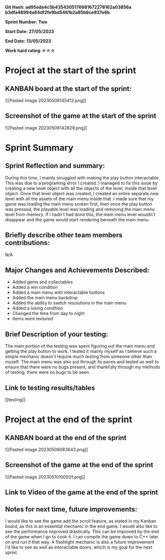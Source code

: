 **Git Hash: ad95eda4c5b4354305176981672278162a03856a
			   b3dfa48994a64df2fe9bd5461b2a85b6ce937e6b**

**Sprint Number: Two**

**Start Date: 27/05/2023**

**End Date: 13/05/2023**

**Work hard rating** ☆☆☆

# Project at the start of the sprint

## **KANBAN board at the start of the sprint:**
![[Pasted image 20230508145412.png]]

## **Screenshot of the game at the start of the sprint**
![[Pasted image 20230508142829.png]]

# Sprint Summary

## **Sprint Reflection and summary:**
During this time, I mainly struggled with making the play button interactable. This was due to a programing error I created. I managed to fix this issue by creating a new level object with all the objects of the level, inside that level object. Once that level object was created, I created an entire separate new level with all the assets of the main menu inside that. I made sure that my game was loading the main menu screen first, then once the play button was pressed, the playable level was loading and removing the main menu level from memory. If I hadn't had done this, the main menu level wouldn't disappear and the game would start rendering beneath the main menu.

## **Briefly describe other team members contributions:**
N/A

## **Major Changes and Achievements Described:**
- Added gems and collectables
- Added a win condition
- Added a main menu with interactable buttons
- Added the main menu backdrop
- Added the ability to switch resolutions in the main menu
- Added a losing condition
- Changed the time from day to night
- Items were textured

## **Brief Description of your testing:**
The main portion of the testing was spent figuring out the main menu and getting the play button to work. I tested it mainly myself as I believe such a simple mechanic doesn't require much testing from someone other than myself. The main menu was also put through its paces and tested as well to ensure that there were no bugs present, and thankfully through my methods of testing, there were no bugs to be seen.

## **Link to testing results/tables**
[[testing]]
# Project at the end of the sprint

## **KANBAN board at the end of the sprint**
![[Pasted image 20230509083643.png]]

## **Screenshot of the game at the end of the sprint**
![[Pasted image 20230510100501.png]]

## Link to **Video of the game at the end of the sprint**

## **Notes for next time, future improvements:**
I would like to see the game add the scroll feature, as stated in my Kanban board, as this is an essential mechanic in the end game. I would also like to see the performance improved drastically. This can be improved by the end of the game when I go to cook it. I can compile the game down to C++ later on and run it that way. A flashlight mechanic is also a future improvement I'd like to see as well as interactable doors, which is my goal for the next sprint.